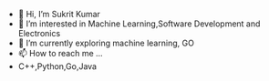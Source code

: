 - 👋 Hi, I’m Sukrit Kumar
- 👀 I’m interested in Machine Learning,Software Development and Electronics
- 🌱 I’m currently exploring machine learning, GO
- 📫 How to reach me ...
- C++,Python,Go,Java

<!---
ksukrit/ksukrit is a ✨ special ✨ repository because its `README.md` (this file) appears on your GitHub profile.
You can click the Preview link to take a look at your changes.
--->
